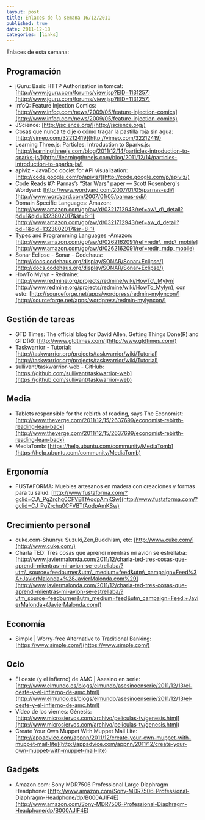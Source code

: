```yaml
--- 
layout: post 
title: Enlaces de la semana 16/12/2011 
published: true
date: 2011-12-18 
categories: [links] 
--- 
```

Enlaces de esta semana:

Programación
------------
-   jGuru: Basic HTTP Authorization in tomcat: [http://www.jguru.com/forums/view.jsp?EID=1131257](http://www.jguru.com/forums/view.jsp?EID=1131257)
-   InfoQ: Feature Injection Comics: [http://www.infoq.com/news/2009/05/feature-injection-comics](http://www.infoq.com/news/2009/05/feature-injection-comics)
-   JScience: [http://jscience.org/](http://jscience.org/)
-   Cosas que nunca te dije o cómo tragar la pastilla roja sin agua:[http://vimeo.com/32212419](http://vimeo.com/32212419)
-   Learning Three.js: Particles: Introduction to Sparks.js:  [http://learningthreejs.com/blog/2011/12/14/particles-introduction-to-sparks-js/](http://learningthreejs.com/blog/2011/12/14/particles-introduction-to-sparks-js/)
-   apiviz - JavaDoc doclet for API visualization: [http://code.google.com/p/apiviz/](http://code.google.com/p/apiviz/)
-   Code Reads \#7: Parnas’s “Star Wars” paper — Scott Rosenberg's Wordyard:
    [http://www.wordyard.com/2007/01/05/parnas-sdi/](http://www.wordyard.com/2007/01/05/parnas-sdi/)
-   Domain Specific Languages: Amazon: [http://www.amazon.com/gp/aw/d/0321712943/ref=aw\_d\_detail?pd=1&qid=1323802017&sr=8-1](http://www.amazon.com/gp/aw/d/0321712943/ref=aw_d_detail?pd=1&qid=1323802017&sr=8-1)
-   Types and Programming Languages -Amazon: [http://www.amazon.com/gp/aw/d/0262162091/ref=redir\_mdp\_mobile](http://www.amazon.com/gp/aw/d/0262162091/ref=redir_mdp_mobile)
-   Sonar Eclipse - Sonar - Codehaus: [http://docs.codehaus.org/display/SONAR/Sonar+Eclipse/](http://docs.codehaus.org/display/SONAR/Sonar+Eclipse/)
-   HowTo Mylyn - Redmine: [http://www.redmine.org/projects/redmine/wiki/HowTo\_Mylyn](http://www.redmine.org/projects/redmine/wiki/HowTo_Mylyn),
    con esto: [http://sourceforge.net/apps/wordpress/redmin-mylyncon/](http://sourceforge.net/apps/wordpress/redmin-mylyncon/)

Gestión de tareas
-----------------
-   GTD Times: The official blog for David Allen, Getting Things Done(R) and GTD(R): [http://www.gtdtimes.com/](http://www.gtdtimes.com/)
-   Taskwarrior - Tutorial: [http://taskwarrior.org/projects/taskwarrior/wiki/Tutorial](http://taskwarrior.org/projects/taskwarrior/wiki/Tutorial)
-   sullivant/taskwarrior-web - GitHub: [https://github.com/sullivant/taskwarrior-web](https://github.com/sullivant/taskwarrior-web)

Media
-----
-   Tablets responsible for the rebirth of reading, says The Economist:[http://www.theverge.com/2011/12/15/2637699/economist-rebirth-reading-lean-back](http://www.theverge.com/2011/12/15/2637699/economist-rebirth-reading-lean-back)
-   MediaTomb: [https://help.ubuntu.com/community/MediaTomb](https://help.ubuntu.com/community/MediaTomb)

Ergonomía
---------
-   FUSTAFORMA: Muebles artesanos en madera con creaciones y formas para tu salud: [http://www.fustaforma.com/?gclid=CJ\_PgZrchq0CFVBTfAodpAmKSw](http://www.fustaforma.com/?gclid=CJ_PgZrchq0CFVBTfAodpAmKSw)

Crecimiento personal
--------------------
-   cuke.com-Shunryu Suzuki,Zen,Buddhism, etc: [http://www.cuke.com/](http://www.cuke.com/)
-   Charla TED: Tres cosas que aprendí mientras mi avión se estrellaba: [http://www.javiermalonda.com/2011/12/charla-ted-tres-cosas-que-aprendi-mientras-mi-avion-se-estrellaba/?utm\_source=feedburner&utm\_medium=feed&utm\_campaign=Feed%3A+JavierMalonda+%28JavierMalonda.com%29](http://www.javiermalonda.com/2011/12/charla-ted-tres-cosas-que-aprendi-mientras-mi-avion-se-estrellaba/?utm_source=feedburner&utm_medium=feed&utm_campaign=Feed:+JavierMalonda+(JavierMalonda.com))

Economía
--------
-   Simple | Worry-free Alternative to Traditional Banking: [https://www.simple.com/](https://www.simple.com/)

Ocio
----
-   El oeste (y el infierno) de AMC | Asesino en serie: [http://www.elmundo.es/blogs/elmundo/asesinoenserie/2011/12/13/el-oeste-y-el-infierno-de-amc.html](http://www.elmundo.es/blogs/elmundo/asesinoenserie/2011/12/13/el-oeste-y-el-infierno-de-amc.html)
-   Vídeo de los viernes: Génesis: [http://www.microsiervos.com/archivo/peliculas-tv/genesis.html](http://www.microsiervos.com/archivo/peliculas-tv/genesis.html)
-   Create Your Own Muppet With Muppet Mail Lite: [http://appadvice.com/appnn/2011/12/create-your-own-muppet-with-muppet-mail-lite](http://appadvice.com/appnn/2011/12/create-your-own-muppet-with-muppet-mail-lite)

Gadgets
----------
-   Amazon.com: Sony MDR7506 Professional Large Diaphragm Headphone: [http://www.amazon.com/Sony-MDR7506-Professional-Diaphragm-Headphone/dp/B000AJIF4E](http://www.amazon.com/Sony-MDR7506-Professional-Diaphragm-Headphone/dp/B000AJIF4E)


